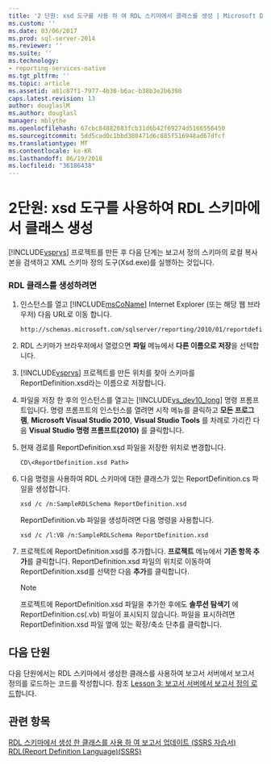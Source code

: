 ```yaml
---
title: '2 단원: xsd 도구를 사용 하 여 RDL 스키마에서 클래스를 생성 | Microsoft Docs'
ms.custom: ''
ms.date: 03/06/2017
ms.prod: sql-server-2014
ms.reviewer: ''
ms.suite: ''
ms.technology:
- reporting-services-native
ms.tgt_pltfrm: ''
ms.topic: article
ms.assetid: a81c87f1-7977-4b30-b6ac-b38b3e2b6398
caps.latest.revision: 13
author: douglaslM
ms.author: douglasl
manager: mblythe
ms.openlocfilehash: 67cbc84882683fcb31d6b42f69274d5166556450
ms.sourcegitcommit: 5dd5cad0c1bbd308471d6c885f516948ad67dfcf
ms.translationtype: MT
ms.contentlocale: ko-KR
ms.lasthandoff: 06/19/2018
ms.locfileid: "36186438"
---
```

# <a name="lesson-2-generate-classes-from-the-rdl-schema-using-the-xsd-tool"></a>2단원: xsd 도구를 사용하여 RDL 스키마에서 클래스 생성
  [!INCLUDE[vsprvs](../includes/vsprvs-md.md)] 프로젝트를 만든 후 다음 단계는 보고서 정의 스키마의 로컬 복사본을 검색하고 XML 스키마 정의 도구(Xsd.exe)를 실행하는 것입니다.  
  
### <a name="to-generate-the-rdl-classes"></a>RDL 클래스를 생성하려면  
  
1.  인스턴스를 열고 [!INCLUDE[msCoName](../includes/msconame-md.md)] Internet Explorer (또는 해당 웹 브라우저) 다음 URL로 이동 합니다.  
  
    ```  
    http://schemas.microsoft.com/sqlserver/reporting/2010/01/reportdefinition/ReportDefinition.xsd  
    ```  
  
2.  RDL 스키마가 브라우저에서 열렸으면 **파일** 메뉴에서 **다른 이름으로 저장**을 선택합니다.  
  
3.  [!INCLUDE[vsprvs](../includes/vsprvs-md.md)] 프로젝트를 만든 위치를 찾아 스키마를 ReportDefinition.xsd라는 이름으로 저장합니다.  
  
4.  파일을 저장 한 후의 인스턴스를 열고는 [!INCLUDE[vs_dev10_long](../includes/vs-dev10-long-md.md)] 명령 프롬프트입니다. 명령 프롬프트의 인스턴스를 열려면 시작 메뉴를 클릭하고 **모든 프로그램**, **Microsoft Visual Studio 2010**, **Visual Studio Tools** 를 차례로 가리킨 다음 **Visual Studio 명령 프롬프트(2010)** 를 클릭합니다.  
  
5.  현재 경로를 ReportDefinition.xsd 파일을 저장한 위치로 변경합니다.  
  
     `CD\<ReportDefinition.xsd Path>`  
  
6.  다음 명령을 사용하여 RDL 스키마에 대한 클래스가 있는 ReportDefinition.cs 파일을 생성합니다.  
  
     `xsd /c /n:SampleRDLSchema ReportDefinition.xsd`  
  
     ReportDefinition.vb 파일을 생성하려면 다음 명령을 사용합니다.  
  
     `xsd /c /l:VB /n:SampleRDLSchema ReportDefinition.xsd`  
  
7.  프로젝트에 ReportDefinition.xsd를 추가합니다. **프로젝트** 메뉴에서 **기존 항목 추가**를 클릭합니다. ReportDefinition.xsd 파일의 위치로 이동하여 ReportDefinition.xsd를 선택한 다음 **추가**를 클릭합니다.  
  
    > [!NOTE]  
    >  프로젝트에 ReportDefinition.xsd 파일을 추가한 후에도 **솔루션 탐색기** 에 ReportDefinition.cs(.vb) 파일이 표시되지 않습니다. 파일을 표시하려면 ReportDefinition.xsd 파일 옆에 있는 확장/축소 단추를 클릭합니다.  
  
## <a name="next-lesson"></a>다음 단원  
 다음 단원에서는 RDL 스키마에서 생성한 클래스를 사용하여 보고서 서버에서 보고서 정의를 로드하는 코드를 작성합니다. 참조 [Lesson 3: 보고서 서버에서 보고서 정의 로드](../../2014/tutorials/lesson-3-load-a-report-definition-from-the-report-server.md)합니다.  
  
## <a name="see-also"></a>관련 항목  
 [RDL 스키마에서 생성 한 클래스를 사용 하 여 보고서 업데이트 &#40;SSRS 자습서&#41;](../../2014/tutorials/updating-reports-using-classes-generated-from-the-rdl-schema-ssrs-tutorial.md)   
 [RDL(Report Definition Language)&#40;SSRS&#41;](../reporting-services/reports/report-definition-language-ssrs.md)  
  
  